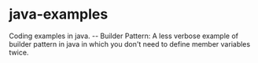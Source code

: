 # java-examples
Coding examples in java.
-- Builder Pattern: A less verbose example of builder pattern in java in which you don't need to define member variables twice.

